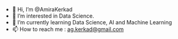 - 👋 Hi, I’m @AmiraKerkad
- 👀 I’m interested in Data Science.
- 🌱 I’m currently learning Data Science, AI and Machine Learning
- 📫 How to reach me : ag.kerkad@gmail.com

<!---
AmiraKerkad/AmiraKerkad is a ✨ special ✨ repository because its `README.md` (this file) appears on your GitHub profile.
You can click the Preview link to take a look at your changes.
--->
